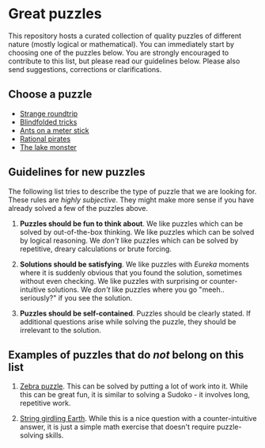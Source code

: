# Great puzzles

This repository hosts a curated collection of quality puzzles of different
nature (mostly logical or mathematical). You can immediately start by choosing
one of the puzzles below. You are strongly encouraged to contribute to this
list, but please read our guidelines below. Please also send suggestions,
corrections or clarifications.

## Choose a puzzle

* [Strange roundtrip](strange-roundtrip/puzzle.md)
* [Blindfolded tricks](blindfolded-tricks/puzzle.md)
* [Ants on a meter stick](ants-on-a-meter-stick/puzzle.md)
* [Rational pirates](rational-pirates/puzzle.md)
* [The lake monster](the-lake-monster/puzzle.md)

## Guidelines for new puzzles

The following list tries to describe the type of puzzle that we are looking
for. These rules are *highly subjective*. They might make more sense if you
have already solved a few of the puzzles above.

1. **Puzzles should be fun to think about**. We like puzzles which can be
solved by out-of-the-box thinking. We like puzzles which can be solved by
logical reasoning. We *don't* like puzzles which can be solved by repetitive,
dreary calculations or brute forcing.

2. **Solutions should be satisfying**. We like puzzles with *Eureka* moments
where it is suddenly obvious that you found the solution, sometimes without
even checking. We like puzzles with surprising or counter-intuitive solutions.
We *don't* like puzzles where you go "meeh.. seriously?" if you see the
solution.

3. **Puzzles should be self-contained**. Puzzles should be clearly stated. If
additional questions arise while solving the puzzle, they should be irrelevant
to the solution.

## Examples of puzzles that do *not* belong on this list

1. [Zebra puzzle](https://en.wikipedia.org/wiki/Zebra_Puzzle). This can be
solved by putting a lot of work into it. While this can be great fun, it is
similar to solving a Sudoko - it involves long, repetitive work.

2. [String girdling Earth](https://en.wikipedia.org/wiki/String_girdling_Earth).
While this is a nice question with a counter-intuitive answer, it is just a
simple math exercise that doesn't require puzzle-solving skills.
